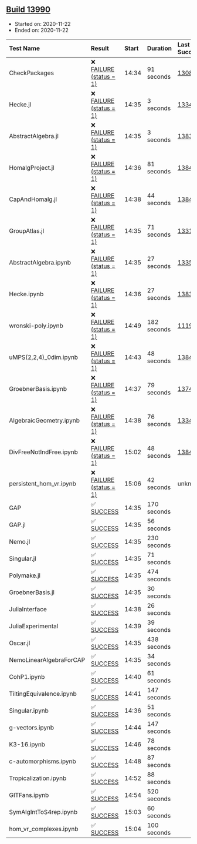 ## [Build 13990](https://oscarci.mathematik.uni-kl.de/job/oscar/13990/)

* Started on: 2020-11-22
* Ended on: 2020-11-22

| Test Name    | Result | Start | Duration | Last Success | First Failure |
|:-------------|:-------|:------|:---------|:-------------|:--------------|
| CheckPackages | ❌ [FAILURE (status = 1)](https://oscarci.mathematik.uni-kl.de/job/oscar/13990/artifact/logs/build-13990/CheckPackages.log) | 14:34 | 91 seconds | [13085](https://oscarci.mathematik.uni-kl.de/job/oscar/13085/) | [13086](https://oscarci.mathematik.uni-kl.de/job/oscar/13086/) |
| Hecke.jl | ❌ [FAILURE (status = 1)](https://oscarci.mathematik.uni-kl.de/job/oscar/13990/artifact/logs/build-13990/Hecke.jl.log) | 14:35 | 3 seconds | [13341](https://oscarci.mathematik.uni-kl.de/job/oscar/13341/) | [13342](https://oscarci.mathematik.uni-kl.de/job/oscar/13342/) |
| AbstractAlgebra.jl | ❌ [FAILURE (status = 1)](https://oscarci.mathematik.uni-kl.de/job/oscar/13990/artifact/logs/build-13990/AbstractAlgebra.jl.log) | 14:35 | 3 seconds | [13837](https://oscarci.mathematik.uni-kl.de/job/oscar/13837/) | [13838](https://oscarci.mathematik.uni-kl.de/job/oscar/13838/) |
| HomalgProject.jl | ❌ [FAILURE (status = 1)](https://oscarci.mathematik.uni-kl.de/job/oscar/13990/artifact/logs/build-13990/HomalgProject.jl.log) | 14:36 | 81 seconds | [13845](https://oscarci.mathematik.uni-kl.de/job/oscar/13845/) | [13846](https://oscarci.mathematik.uni-kl.de/job/oscar/13846/) |
| CapAndHomalg.jl | ❌ [FAILURE (status = 1)](https://oscarci.mathematik.uni-kl.de/job/oscar/13990/artifact/logs/build-13990/CapAndHomalg.jl.log) | 14:38 | 44 seconds | [13845](https://oscarci.mathematik.uni-kl.de/job/oscar/13845/) | [13846](https://oscarci.mathematik.uni-kl.de/job/oscar/13846/) |
| GroupAtlas.jl | ❌ [FAILURE (status = 1)](https://oscarci.mathematik.uni-kl.de/job/oscar/13990/artifact/logs/build-13990/GroupAtlas.jl.log) | 14:35 | 71 seconds | [13311](https://oscarci.mathematik.uni-kl.de/job/oscar/13311/) | [13312](https://oscarci.mathematik.uni-kl.de/job/oscar/13312/) |
| AbstractAlgebra.ipynb | ❌ [FAILURE (status = 1)](https://oscarci.mathematik.uni-kl.de/job/oscar/13990/artifact/logs/build-13990/AbstractAlgebra.ipynb.log) | 14:35 | 27 seconds | [13355](https://oscarci.mathematik.uni-kl.de/job/oscar/13355/) | [13356](https://oscarci.mathematik.uni-kl.de/job/oscar/13356/) |
| Hecke.ipynb | ❌ [FAILURE (status = 1)](https://oscarci.mathematik.uni-kl.de/job/oscar/13990/artifact/logs/build-13990/Hecke.ipynb.log) | 14:36 | 27 seconds | [13837](https://oscarci.mathematik.uni-kl.de/job/oscar/13837/) | [13838](https://oscarci.mathematik.uni-kl.de/job/oscar/13838/) |
| wronski-poly.ipynb | ❌ [FAILURE (status = 1)](https://oscarci.mathematik.uni-kl.de/job/oscar/13990/artifact/logs/build-13990/wronski-poly.ipynb.log) | 14:49 | 182 seconds | [11192](https://oscarci.mathematik.uni-kl.de/job/oscar/11192/) | [11193](https://oscarci.mathematik.uni-kl.de/job/oscar/11193/) |
| uMPS(2,2,4)_0dim.ipynb | ❌ [FAILURE (status = 1)](https://oscarci.mathematik.uni-kl.de/job/oscar/13990/artifact/logs/build-13990/uMPS-2-2-4-_0dim.ipynb.log) | 14:43 | 48 seconds | [13841](https://oscarci.mathematik.uni-kl.de/job/oscar/13841/) | [13842](https://oscarci.mathematik.uni-kl.de/job/oscar/13842/) |
| GroebnerBasis.ipynb | ❌ [FAILURE (status = 1)](https://oscarci.mathematik.uni-kl.de/job/oscar/13990/artifact/logs/build-13990/GroebnerBasis.ipynb.log) | 14:37 | 79 seconds | [13748](https://oscarci.mathematik.uni-kl.de/job/oscar/13748/) | [13749](https://oscarci.mathematik.uni-kl.de/job/oscar/13749/) |
| AlgebraicGeometry.ipynb | ❌ [FAILURE (status = 1)](https://oscarci.mathematik.uni-kl.de/job/oscar/13990/artifact/logs/build-13990/AlgebraicGeometry.ipynb.log) | 14:38 | 76 seconds | [13341](https://oscarci.mathematik.uni-kl.de/job/oscar/13341/) | [13342](https://oscarci.mathematik.uni-kl.de/job/oscar/13342/) |
| DivFreeNotIndFree.ipynb | ❌ [FAILURE (status = 1)](https://oscarci.mathematik.uni-kl.de/job/oscar/13990/artifact/logs/build-13990/DivFreeNotIndFree.ipynb.log) | 15:02 | 48 seconds | [13845](https://oscarci.mathematik.uni-kl.de/job/oscar/13845/) | [13846](https://oscarci.mathematik.uni-kl.de/job/oscar/13846/) |
| persistent_hom_vr.ipynb | ❌ [FAILURE (status = 1)](https://oscarci.mathematik.uni-kl.de/job/oscar/13990/artifact/logs/build-13990/persistent_hom_vr.ipynb.log) | 15:06 | 42 seconds | unknown | unknown |
| GAP | ✅ [SUCCESS](https://oscarci.mathematik.uni-kl.de/job/oscar/13990/artifact/logs/build-13990/GAP.log) | 14:35 | 170 seconds |  |  |
| GAP.jl | ✅ [SUCCESS](https://oscarci.mathematik.uni-kl.de/job/oscar/13990/artifact/logs/build-13990/GAP.jl.log) | 14:35 | 56 seconds |  |  |
| Nemo.jl | ✅ [SUCCESS](https://oscarci.mathematik.uni-kl.de/job/oscar/13990/artifact/logs/build-13990/Nemo.jl.log) | 14:35 | 230 seconds |  |  |
| Singular.jl | ✅ [SUCCESS](https://oscarci.mathematik.uni-kl.de/job/oscar/13990/artifact/logs/build-13990/Singular.jl.log) | 14:35 | 71 seconds |  |  |
| Polymake.jl | ✅ [SUCCESS](https://oscarci.mathematik.uni-kl.de/job/oscar/13990/artifact/logs/build-13990/Polymake.jl.log) | 14:35 | 474 seconds |  |  |
| GroebnerBasis.jl | ✅ [SUCCESS](https://oscarci.mathematik.uni-kl.de/job/oscar/13990/artifact/logs/build-13990/GroebnerBasis.jl.log) | 14:35 | 30 seconds |  |  |
| JuliaInterface | ✅ [SUCCESS](https://oscarci.mathematik.uni-kl.de/job/oscar/13990/artifact/logs/build-13990/JuliaInterface.log) | 14:38 | 26 seconds |  |  |
| JuliaExperimental | ✅ [SUCCESS](https://oscarci.mathematik.uni-kl.de/job/oscar/13990/artifact/logs/build-13990/JuliaExperimental.log) | 14:39 | 39 seconds |  |  |
| Oscar.jl | ✅ [SUCCESS](https://oscarci.mathematik.uni-kl.de/job/oscar/13990/artifact/logs/build-13990/Oscar.jl.log) | 14:35 | 438 seconds |  |  |
| NemoLinearAlgebraForCAP | ✅ [SUCCESS](https://oscarci.mathematik.uni-kl.de/job/oscar/13990/artifact/logs/build-13990/NemoLinearAlgebraForCAP.log) | 14:35 | 34 seconds |  |  |
| CohP1.ipynb | ✅ [SUCCESS](https://oscarci.mathematik.uni-kl.de/job/oscar/13990/artifact/logs/build-13990/CohP1.ipynb.log) | 14:40 | 61 seconds |  |  |
| TiltingEquivalence.ipynb | ✅ [SUCCESS](https://oscarci.mathematik.uni-kl.de/job/oscar/13990/artifact/logs/build-13990/TiltingEquivalence.ipynb.log) | 14:41 | 147 seconds |  |  |
| Singular.ipynb | ✅ [SUCCESS](https://oscarci.mathematik.uni-kl.de/job/oscar/13990/artifact/logs/build-13990/Singular.ipynb.log) | 14:36 | 51 seconds |  |  |
| g-vectors.ipynb | ✅ [SUCCESS](https://oscarci.mathematik.uni-kl.de/job/oscar/13990/artifact/logs/build-13990/g-vectors.ipynb.log) | 14:44 | 147 seconds |  |  |
| K3-16.ipynb | ✅ [SUCCESS](https://oscarci.mathematik.uni-kl.de/job/oscar/13990/artifact/logs/build-13990/K3-16.ipynb.log) | 14:46 | 78 seconds |  |  |
| c-automorphisms.ipynb | ✅ [SUCCESS](https://oscarci.mathematik.uni-kl.de/job/oscar/13990/artifact/logs/build-13990/c-automorphisms.ipynb.log) | 14:48 | 87 seconds |  |  |
| Tropicalization.ipynb | ✅ [SUCCESS](https://oscarci.mathematik.uni-kl.de/job/oscar/13990/artifact/logs/build-13990/Tropicalization.ipynb.log) | 14:52 | 88 seconds |  |  |
| GITFans.ipynb | ✅ [SUCCESS](https://oscarci.mathematik.uni-kl.de/job/oscar/13990/artifact/logs/build-13990/GITFans.ipynb.log) | 14:54 | 520 seconds |  |  |
| SymAlgIntToS4rep.ipynb | ✅ [SUCCESS](https://oscarci.mathematik.uni-kl.de/job/oscar/13990/artifact/logs/build-13990/SymAlgIntToS4rep.ipynb.log) | 15:03 | 60 seconds |  |  |
| hom_vr_complexes.ipynb | ✅ [SUCCESS](https://oscarci.mathematik.uni-kl.de/job/oscar/13990/artifact/logs/build-13990/hom_vr_complexes.ipynb.log) | 15:04 | 100 seconds |  |  |
